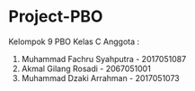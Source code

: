 # Project-PBO
Kelompok 9 PBO Kelas C
Anggota :
1. Muhammad Fachru Syahputra - 2017051087
2. Akmal Gilang Rosadi - 2067051001
3. Muhammad Dzaki Arrahman - 2017051073

